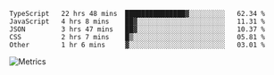 <!--START_SECTION:waka-->

```text
TypeScript   22 hrs 48 mins  ███████████████▓░░░░░░░░░   62.34 %
JavaScript   4 hrs 8 mins    ██▓░░░░░░░░░░░░░░░░░░░░░░   11.31 %
JSON         3 hrs 47 mins   ██▓░░░░░░░░░░░░░░░░░░░░░░   10.37 %
CSS          2 hrs 7 mins    █▒░░░░░░░░░░░░░░░░░░░░░░░   05.81 %
Other        1 hr 6 mins     ▓░░░░░░░░░░░░░░░░░░░░░░░░   03.01 %
```

<!--END_SECTION:waka-->

![Metrics](https://metrics.lecoq.io/TachibanaKimika?template=classic&base.activity=0&base.community=0&base.repositories=0&languages=1&isocalendar=1&isocalendar.duration=half-year&languages.limit=8&languages.sections=most-used&languages.colors=github&languages.threshold=0%25&languages.indepth=false&languages.recent.load=300&languages.recent.days=14&config.timezone=Asia%2FShanghai)
